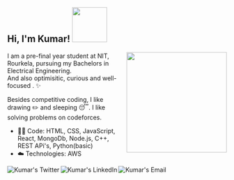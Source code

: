 <h2> Hi, I'm Kumar! <img src="https://media.giphy.com/media/AP5ySsAPIKLJI5W8Tw/giphy.gif" width="80"></h2>

<img align='right' src="https://media.giphy.com/media/ieyl9zmCjO4b4t6qoY/giphy.gif" width="230">

I am a pre-final year student at NIT, Rourkela, pursuing my Bachelors in Electrical Engineering.<br>
And also optimisitic, curious and well-focused . :sparkles: <br>

Besides competitive coding, I like drawing :pencil2: and sleeping :sleeping:. I like solving problems
on codeforces.

- :man_technologist: Code: HTML, CSS, JavaScript, React, MongoDb, Node.js, C++, REST APi's, Python(basic)
- :cloud: Technologies: AWS


<a href="https://twitter.com/KumarRanjanKam1">
  <img align="left" alt="Kumar's Twitter" src="https://img.icons8.com/bubbles/50/000000/twitter.png"/>
</a>

<a href="https://www.linkedin.com/in/kumar-ranjan-kamila-a28612187/">
  <img align="left" alt="Kumar's LinkedIn" src="https://img.icons8.com/bubbles/50/000000/linkedin.png"/>
</a>

<a href="mailto:kumar.ranjan.kamila@gmail.com">
  <img align="left" alt="Kumar's Email" src="https://img.icons8.com/bubbles/50/000000/gmail.png"/>
</a>
